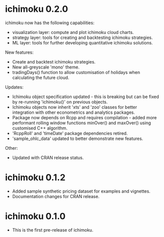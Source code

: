 # ichimoku 0.2.0

ichimoku now has the following capabilities:
* visualization layer: compute and plot ichimoku cloud charts.
* strategy layer: tools for creating and backtesting ichimoku strategies.
* ML layer: tools for further developing quantitative ichimoku solutions.

New features:
* Create and backtest ichimoku strategies.
* New all-greyscale 'mono' theme.
* tradingDays() function to allow customisation of holidays when calculating the future cloud.

Updates:
* Ichimoku object specification updated - this is breaking but can be fixed by re-running 'ichimoku()' on previous objects.
* Ichimoku objects now inherit 'xts' and 'zoo' classes for better integration with other econometrics and analytics packages.
* Package now depends on Rcpp and requires compilation - added more performant rolling window functions minOver() and maxOver() using customised C++ algorithm.
* 'RcppRoll' and 'timeDate' package dependencies retired.
* 'sample_ohlc_data' updated to better demonstrate new features.

Other:
* Updated with CRAN release status.

# ichimoku 0.1.2

* Added sample synthetic pricing dataset for examples and vignettes.
* Documentation changes for CRAN release.

# ichimoku 0.1.0

* This is the first pre-release of ichimoku.
